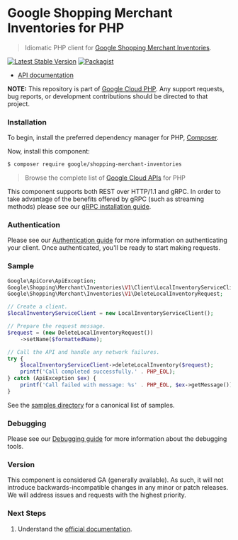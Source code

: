 # Google Shopping Merchant Inventories for PHP

> Idiomatic PHP client for [Google Shopping Merchant Inventories](https://developers.google.com/merchant/api).

[![Latest Stable Version](https://poser.pugx.org/google/shopping-merchant-inventories/v/stable)](https://packagist.org/packages/google/shopping-merchant-inventories) [![Packagist](https://img.shields.io/packagist/dm/google/shopping-merchant-inventories.svg)](https://packagist.org/packages/google/shopping-merchant-inventories)

* [API documentation](https://cloud.google.com/php/docs/reference/shopping-merchant-inventories/latest)

**NOTE:** This repository is part of [Google Cloud PHP](https://github.com/googleapis/google-cloud-php). Any
support requests, bug reports, or development contributions should be directed to
that project.

### Installation

To begin, install the preferred dependency manager for PHP, [Composer](https://getcomposer.org/).

Now, install this component:

```sh
$ composer require google/shopping-merchant-inventories
```

> Browse the complete list of [Google Cloud APIs](https://cloud.google.com/php/docs/reference)
> for PHP

This component supports both REST over HTTP/1.1 and gRPC. In order to take advantage of the benefits
offered by gRPC (such as streaming methods) please see our
[gRPC installation guide](https://cloud.google.com/php/grpc).

### Authentication

Please see our [Authentication guide](https://github.com/googleapis/google-cloud-php/blob/main/AUTHENTICATION.md) for more information
on authenticating your client. Once authenticated, you'll be ready to start making requests.

### Sample

```php
Google\ApiCore\ApiException;
Google\Shopping\Merchant\Inventories\V1\Client\LocalInventoryServiceClient;
Google\Shopping\Merchant\Inventories\V1\DeleteLocalInventoryRequest;

// Create a client.
$localInventoryServiceClient = new LocalInventoryServiceClient();

// Prepare the request message.
$request = (new DeleteLocalInventoryRequest())
    ->setName($formattedName);

// Call the API and handle any network failures.
try {
    $localInventoryServiceClient->deleteLocalInventory($request);
    printf('Call completed successfully.' . PHP_EOL);
} catch (ApiException $ex) {
    printf('Call failed with message: %s' . PHP_EOL, $ex->getMessage());
}
```

See the [samples directory](https://github.com/googleapis/php-shopping-merchant-inventories/tree/main/samples) for a canonical list of samples.

### Debugging

Please see our [Debugging guide](https://github.com/googleapis/google-cloud-php/blob/main/DEBUG.md)
for more information about the debugging tools.

### Version

This component is considered GA (generally available). As such, it will not introduce backwards-incompatible changes in
any minor or patch releases. We will address issues and requests with the highest priority.

### Next Steps

1. Understand the [official documentation](https://developers.google.com/merchant/api/reference/rest).
